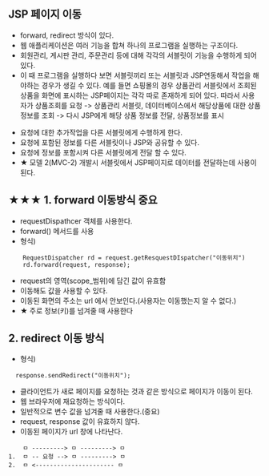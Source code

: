 ## JSP 페이지 이동

- forward, redirect 방식이 있다.
- 웹 애플리케이션은 여러 기능을 합쳐 하나의 프로그램을 실행하는 구조이다.
- 회원관리, 게시판 관리, 주문관리 등에 대해 각각의 서블릿이 기능을 수행하게 되어있다.
- 이 때 프로그램을 실행하다 보면 서블릿끼리 또는 서블릿과 JSP연동해서 작업을 해야하는 경우가 생길 수 있다.
  예를 들면
  쇼핑몰의 경우 상품관리 서블릿에서 조회된 상품을 화면에 표시하는 JSP페이지는 각각 따로 존재하게 되어 있다.
  따라서 사용자가 상품조회를 요청 -> 상품관리 서블릿, 데이터베이스에서 해당상품에 대한 상품 정보를 조회 -> 다시 JSP에게 해당 상품 정보를 전달, 상품정보를 표시

* 요청에 대한 추가작업을 다른 서블릿에게 수행하게 한다.
* 요청에 포함된 정보를 다른 서블릿이나 JSP와 공유할 수 있다.
* 요청에 정보를 포함시켜 다른 서블릿에게 전달 할 수 있다.
* ★ 모델 2(MVC-2) 개발시 서블릿에서 JSP페이지로 데이터를 전달하는데 사용이 된다.

## ★★★ 1. forward 이동방식 중요

- requestDispathcer 객체를 사용한다.
- forward() 메서드를 사용
- 형식)

```
    RequestDispatcher rd = request.getResquestDIspatcher("이동위치")
    rd.forward(request, response);
```

- request의 영역(scope\_범위)에 담긴 값이 유효함
- 이동해도 값을 사용할 수 있다.
- 이동된 화면의 주소는 url 에서 안보인다.(사용자는 이동했는지 알 수 없다.)
- ★ 주로 정보(키)를 넘겨줄 때 사용한다

## 2. redirect 이동 방식

- 형식)

```
  response.sendRedirect("이동위치");
```

- 클라이언트가 새로 페이지를 요청하는 것과 같은 방식으로 페이지가 이동이 된다.
- 웹 브라우저에 재요청하는 방식이다.
- 일반적으로 변수 값을 넘겨줄 때 사용한다.(중요)
- request, response 값이 유효하지 않다.
- 이동된 페이지가 url 창에 나타난다.

```
    ㅁ ---------> ㅁ ---------> ㅁ
1.  ㅁ -- 요청 --> ㅁ ---------> ㅁ
2.  ㅁ <---------------------- ㅁ
```
